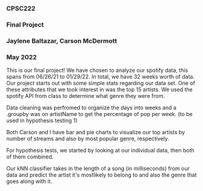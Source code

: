 ### CPSC222 
### Final Project
### Jaylene Baltazar, Carson McDermott
### May 2022

This is our final project! We have chosen to analyze our spotify data, this spans from 06/26/21 to 01/29/22. In total, we have 32 weeks worth of data. 
Our project starts out with some simple stats regarding our data set. One of these attributes that we took interest in was the top 15 artists. We used the spotify API from class to determine what genre they were from. 

Data cleaning was perfromed to organize the days into weeks and a .groupby was on artistName to get the percentage of pop per week. (to be used in hypothesis testing 1)

Both Carson and I have bar and pie charts to visualize our top artists by number of streams and also by most popular genre, respectively.

For hypothesis tests, we started by looking at our individual data, then both of them combined. 

Our kNN classifier takes in the length of a song (in milliseconds) from our data and predict the artist it's mostlikely to belong to and also the genre that goes along with it. 